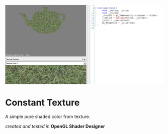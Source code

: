 ![title](constant_texture_sample.png)

# Constant Texture

A simple pure shaded color from texture.

*created and tested in* **OpenGL Shader Designer**